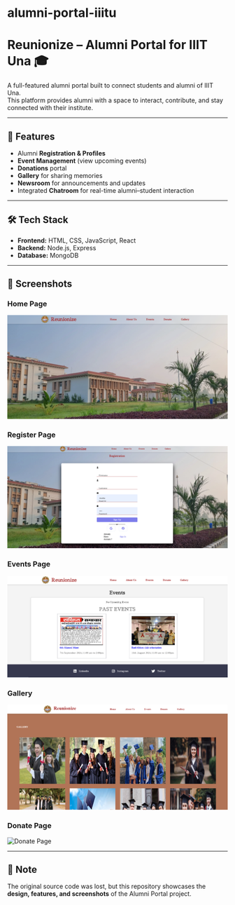 # alumni-portal-iiitu
# Reunionize – Alumni Portal for IIIT Una 🎓

A full-featured alumni portal built to connect students and alumni of IIIT Una.  
This platform provides alumni with a space to interact, contribute, and stay connected with their institute.

---

## 🚀 Features
- Alumni **Registration & Profiles**  
- **Event Management** (view upcoming events)  
- **Donations** portal  
- **Gallery** for sharing memories  
- **Newsroom** for announcements and updates  
- Integrated **Chatroom** for real-time alumni–student interaction  

---

## 🛠️ Tech Stack
- **Frontend:** HTML, CSS, JavaScript, React  
- **Backend:** Node.js, Express  
- **Database:** MongoDB  

---

## 📸 Screenshots  

### Home Page  
![Home Page](ss/home.png)  

### Register Page  
![Register Page](ss/register.png)  

### Events Page  
![Events Page](ss/events.png)  

### Gallery  
![Gallery](ss/gallery.png)  

### Donate Page  
![Donate Page](screenshots/donate.png)  

---

## 📌 Note  
The original source code was lost, but this repository showcases the **design, features, and screenshots** of the Alumni Portal project.
